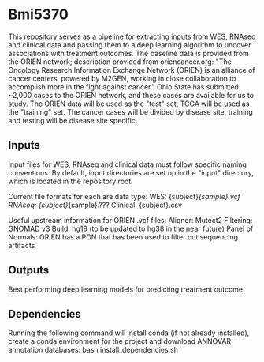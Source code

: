 # Bmi5370
This repository serves as a pipeline for extracting inputs from WES, RNAseq and clinical data and passing them to a deep learning algorithm to uncover associations with treatment outcomes.
The baseline data is provided from the ORIEN network; description provided from oriencancer.org:
"The Oncology Research Information Exchange Network (ORIEN) is an alliance of cancer centers, powered by M2GEN, working in close collaboration to accomplish more in the fight against cancer."
Ohio State has submitted ~2,000 cases to the ORIEN network, and these cases are available for us to study.
The ORIEN data will be used as the "test" set, TCGA will be used as the "training" set.  The cancer cases will be divided by disease site, training and testing will be disease site specific.

## Inputs
Input files for WES, RNAseq and clinical data must follow specific naming conventions.  By default, input directories are set up in the "input" directory, which is located in the repository root.

Current file formats for each are data type:
    WES: {subject}_{sample}.vcf
    RNAseq: {subject}_{sample}.???
    Clinical: {subject}.csv

Useful upstream information for ORIEN .vcf files:
    Aligner: Mutect2
    Filtering: GNOMAD v3
    Build: hg19 (to be updated to hg38 in the near future)
    Panel of Normals: ORIEN has a PON that has been used to filter out sequencing artifacts

## Outputs
Best performing deep learning models for predicting treatment outcome.

## Dependencies
Running the following command will install conda (if not already installed), create a conda environment for the project and download ANNOVAR annotation databases:
bash install_dependencies.sh